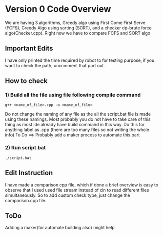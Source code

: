 # Version 0 Code Overview
We are having 3 algorithms, Greedy algo using First Come First Serve  (FCFS), Greedy Algo using sorting (SORT), and a checker dp-brute force algo(Checker.cpp). Right now we have to compare FCFS and SORT algo

## Important Edits
I have only printed the time required by robot to for testing purpose, if you want to check the path, uncomment that part out.

## How to check

### 1) Build all the file using file following compile command
  ```
g++ <name_of_file>.cpp -o <name_of_file>
 ```
Do not change the naming of any file as the all the script.bat file is made using these namings. Most probably you do not have to take care of this thing as most ide already have build command in this way. 
Do this for anything label as .cpp (there are too many files so not writing the whole info)
To Do ==> Probably add a maker process to automate this part

### 2) Run script.bat
```
./script.bat
```

## Edit Instruction
I have made a comparison.cpp file, which if done a brief overview is easy to observe that I used used file stream instead of cin to read different files simultaneously. So to add custom check type, just change the comparison.cpp file.


## ToDo
Adding a maker(for automate building also) might help